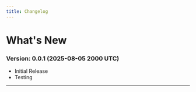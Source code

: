 ```yaml
---
title: Changelog
---
```


# What's New

### Version: 0.0.1 (2025-08-05 2000 UTC)
* Initial Release
* Testing

-----
